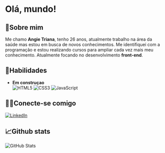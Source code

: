 # Olá, mundo!

## 💬Sobre mim 
Me chamo **Angie Triana**, tenho 26 anos, atualmente trabalho na área da saúde mas estou em busca de novos conhecimentos. Me identifiquei com a programação e estou realizando cursos para ampliar cada vez mais meu conhecimento. Atualmente focando no desenvolvimento **front-end**. 

## 🎯Habilidades
- **Em construçao**
<br>![HTML5](https://img.shields.io/badge/HTML5-E34F26?style=for-the-badge&logo=html5&logoColor=white)
![CSS3](https://img.shields.io/badge/CSS3-1572B6?style=for-the-badge&logo=css3&logoColor=white)
![JavaScript](https://img.shields.io/badge/JavaScript-F7DF1E?style=for-the-badge&logo=javascript&logoColor=black)

## 👩‍💻Conecte-se comigo
[![LinkedIn](https://img.shields.io/badge/LinkedIn-0077B5?style=for-the-badge&logo=linkedin&logoColor=white)](https://www.linkedin.com/in/angieetriana/)


## 📈Github stats
![GitHub Stats](https://github-readme-stats.vercel.app/api?username=angieetriana&theme=transparent&bg_color=000&border_color=30A3DC&show_icons=true&icon_color=30A3DC&title_color=&text_color=FFF)

